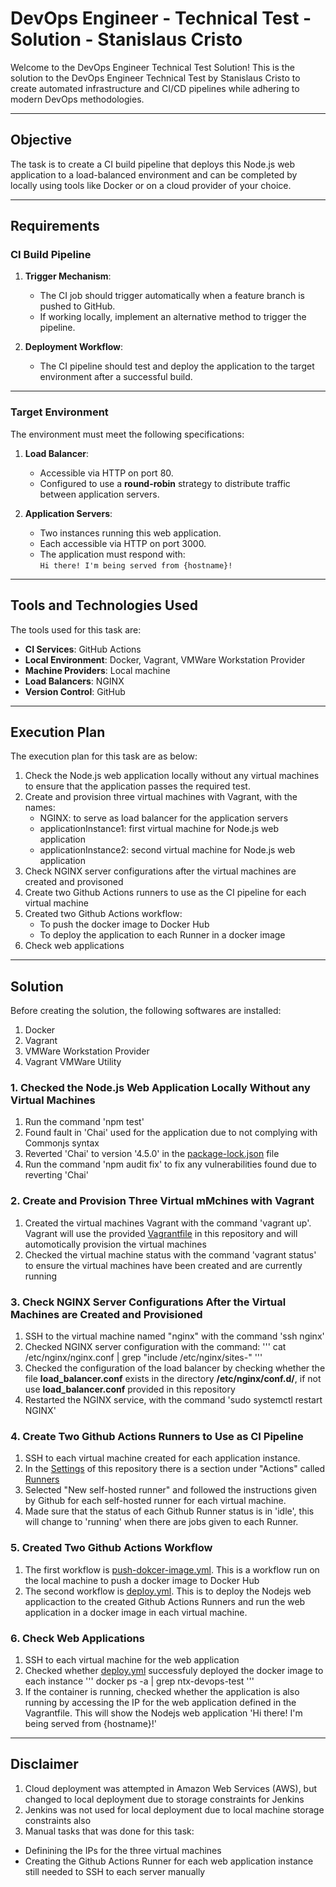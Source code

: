 # DevOps Engineer - Technical Test - Solution - Stanislaus Cristo

Welcome to the DevOps Engineer Technical Test Solution! 
This is the solution to the DevOps Engineer Technical Test by Stanislaus Cristo to create automated infrastructure and CI/CD pipelines while adhering to modern DevOps methodologies.

---

## Objective

The task is to create a CI build pipeline that deploys this Node.js web application to a load-balanced environment and can be completed by locally using tools like Docker or on a cloud provider of your choice.

---

## Requirements

### CI Build Pipeline

1. **Trigger Mechanism**:  
   - The CI job should trigger automatically when a feature branch is pushed to GitHub.  
   - If working locally, implement an alternative method to trigger the pipeline.

2. **Deployment Workflow**:  
   - The CI pipeline should test and deploy the application to the target environment after a successful build.

---

### Target Environment

The environment must meet the following specifications:

1. **Load Balancer**:
   - Accessible via HTTP on port 80.
   - Configured to use a **round-robin** strategy to distribute traffic between application servers.

2. **Application Servers**:
   - Two instances running this web application.
   - Each accessible via HTTP on port 3000.
   - The application must respond with:  
     `Hi there! I'm being served from {hostname}!`

---

## Tools and Technologies Used

The tools used for this task are:

- **CI Services**: GitHub Actions
- **Local Environment**: Docker, Vagrant, VMWare Workstation Provider
- **Machine Providers**: Local machine
- **Load Balancers**: NGINX
- **Version Control**: GitHub

---

## Execution Plan
The execution plan for this task are as below:
1. Check the Node.js web application locally without any virtual machines to ensure that the application passes the required test.
1. Create and provision three virtual machines with Vagrant, with the names:
   - NGINX: to serve as load balancer for the application servers
   - applicationInstance1: first virtual machine for Node.js web application
   - applicationInstance2: second virtual machine for Node.js web application
2. Check NGINX server configurations after the virtual machines are created and provisoned
3. Create two Github Actions runners to use as the CI pipeline for each virtual machine
4. Created two Github Actions workflow:
   - To push the docker image to Docker Hub
   - To deploy the application to each Runner in a docker image
5. Check web applications

---

## Solution

Before creating the solution, the following softwares are installed:
1. Docker
2. Vagrant
3. VMWare Workstation Provider
4. Vagrant VMWare Utility

### 1. Checked the Node.js Web Application Locally Without any Virtual Machines
1. Run the command 'npm test'
2. Found fault in 'Chai' used for the application due to not complying with Commonjs syntax
3. Reverted 'Chai' to version '4.5.0' in the [package-lock.json](package-lock.json) file
4. Run the command 'npm audit fix' to fix any vulnerabilities found due to reverting 'Chai'
   
### 2. Create and Provision Three Virtual mMchines with Vagrant
1. Created the virtual machines Vagrant with the command 'vagrant up'. Vagrant will use the provided [Vagrantfile](Vagrantfile) in this repository and will automotically provision the virtual machines
2. Checked the virtual machine status with the command 'vagrant status' to ensure the virtual machines have been created and are currently running

### 3. Check NGINX Server Configurations After the Virtual Machines are Created and Provisioned
1. SSH to the virtual machine named "nginx" with the command 'ssh nginx'
2. Checked NGINX server configuration with the command:
   '''
   cat /etc/nginx/nginx.conf | grep "include /etc/nginx/sites-"
   '''
3. Checked the configuration of the load balancer by checking whether the file **load_balancer.conf** exists in the directory **/etc/nginx/conf.d/**, if not use **load_balancer.conf** provided in this repository
4. Restarted the NGINX service, with the command 'sudo systemctl restart NGINX'

### 4. Create Two Github Actions Runners to Use as CI Pipeline
1. SSH to each virtual machine created for each application instance.
2. In the [Settings](https://github.com/stacristo/ntx-devops-test/settings) of this repository there is a section under "Actions" called [Runners](https://github.com/stacristo/ntx-devops-test/settings/actions/runners)
3. Selected "New self-hosted runner" and followed the instructions given by Github for each self-hosted runner for each virtual machine.
4. Made sure that the status of each Github Runner status is in 'idle', this will change to 'running' when there are jobs given to each Runner.

### 5. Created Two Github Actions Workflow
1. The first workflow is [push-dokcer-image.yml](.github/workflows/push-docker-image.yaml). This is a workflow run on the local machine to push a docker image to Docker Hub
2. The second workflow is [deploy.yml](.github/workflows/deploy.yml). This is to deploy the Nodejs web applicaction to the created Github Actions Runners and run the web application in a docker image in each virtual machine.

### 6. Check Web Applications
1. SSH to each virtual machine for the web application
2. Checked whether [deploy.yml](.github/workflows/deploy.yml) successfuly deployed the docker image to each instance
   '''
   docker ps -a | grep ntx-devops-test
   '''
3. If the container is running, checked whether the application is also running by accessing the IP for the web application defined in the Vagrantfile. This will show the Nodejs web application 'Hi there! I'm being served from {hostname}!'

---
## Disclaimer
1. Cloud deployment was attempted in Amazon Web Services (AWS), but changed to local deployment due to storage constraints for Jenkins
2. Jenkins was not used for local deployment due to local machine storage constraints also
3. Manual tasks that was done for this task:
  - Definining the IPs for the three virtual machines
  - Creating the Github Actions Runner for each web application instance still needed to SSH to each server manually 
